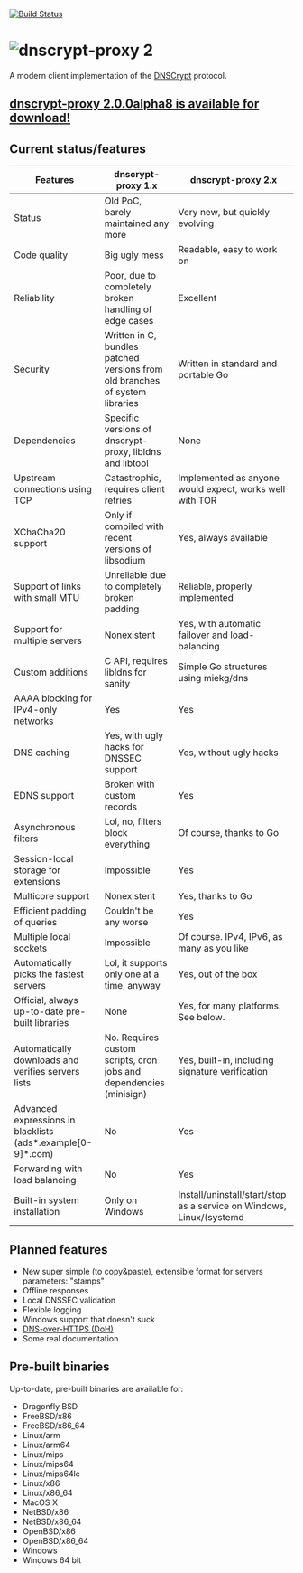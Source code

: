 [![Build Status](https://travis-ci.org/jedisct1/dnscrypt-proxy.svg?branch=master)](https://travis-ci.org/jedisct1/dnscrypt-proxy?branch=master)

# ![dnscrypt-proxy 2](https://raw.github.com/jedisct1/dnscrypt-proxy/master/logo.png?2)

A modern client implementation of the [DNSCrypt](https://github.com/DNSCrypt/dnscrypt-protocol/blob/master/DNSCRYPT-V2-PROTOCOL.txt) protocol.

## [dnscrypt-proxy 2.0.0alpha8 is available for download!](https://github.com/jedisct1/dnscrypt-proxy/releases/latest)

## Current status/features

| Features                                                    | dnscrypt-proxy 1.x                                                           | dnscrypt-proxy 2.x                                                   |
| ----------------------------------------------------------- | ---------------------------------------------------------------------------- | -------------------------------------------------------------------- |
| Status                                                      | Old PoC, barely maintained any more                                          | Very new, but quickly evolving                                       |
| Code quality                                                | Big ugly mess                                                                | Readable, easy to work on                                            |
| Reliability                                                 | Poor, due to completely broken handling of edge cases                        | Excellent                                                            |
| Security                                                    | Written in C, bundles patched versions from old branches of system libraries | Written in standard and portable Go                                  |
| Dependencies                                                | Specific versions of dnscrypt-proxy, libldns and libtool                     | None                                                                 |
| Upstream connections using TCP                              | Catastrophic, requires client retries                                        | Implemented as anyone would expect, works well with TOR              |
| XChaCha20 support                                           | Only if compiled with recent versions of libsodium                           | Yes, always available                                                |
| Support of links with small MTU                             | Unreliable due to completely broken padding                                  | Reliable, properly implemented                                       |
| Support for multiple servers                                | Nonexistent                                                                  | Yes, with automatic failover and load-balancing                      |
| Custom additions                                            | C API, requires libldns for sanity                                           | Simple Go structures using miekg/dns                                 |
| AAAA blocking for IPv4-only networks                        | Yes                                                                          | Yes                                                                  |
| DNS caching                                                 | Yes, with ugly hacks for DNSSEC support                                      | Yes, without ugly hacks                                              |
| EDNS support                                                | Broken with custom records                                                   | Yes                                                                  |
| Asynchronous filters                                        | Lol, no, filters block everything                                            | Of course, thanks to Go                                              |
| Session-local storage for extensions                        | Impossible                                                                   | Yes                                                                  |
| Multicore support                                           | Nonexistent                                                                  | Yes, thanks to Go                                                    |
| Efficient padding of queries                                | Couldn't be any worse                                                        | Yes                                                                  |
| Multiple local sockets                                      | Impossible                                                                   | Of course. IPv4, IPv6, as many as you like                           |
| Automatically picks the fastest servers                     | Lol, it supports only one at a time, anyway                                  | Yes, out of the box                                                  |
| Official, always up-to-date pre-built libraries             | None                                                                         | Yes, for many platforms. See below.                                  |
| Automatically downloads and verifies servers lists          | No. Requires custom scripts, cron jobs and dependencies (minisign)           | Yes, built-in, including signature verification                      |
| Advanced expressions in blacklists (ads*.example[0-9]*.com) | No                                                                           | Yes                                                                  |
| Forwarding with load balancing                              | No                                                                           | Yes                                                                  |
| Built-in system installation                                | Only on Windows                                                              | Install/uninstall/start/stop as a service on Windows, Linux/(systemd | Upstart | SysV), and macOS/Launchd |

## Planned features

* New super simple (to copy&paste), extensible format for servers parameters: "stamps"
* Offline responses
* Local DNSSEC validation
* Flexible logging
* Windows support that doesn't suck
* [DNS-over-HTTPS (DoH)](https://datatracker.ietf.org/wg/doh/about/)
* Some real documentation

## Pre-built binaries

Up-to-date, pre-built binaries are available for:

* Dragonfly BSD
* FreeBSD/x86
* FreeBSD/x86_64
* Linux/arm
* Linux/arm64
* Linux/mips
* Linux/mips64
* Linux/mips64le
* Linux/x86
* Linux/x86_64
* MacOS X
* NetBSD/x86
* NetBSD/x86_64
* OpenBSD/x86
* OpenBSD/x86_64
* Windows
* Windows 64 bit
